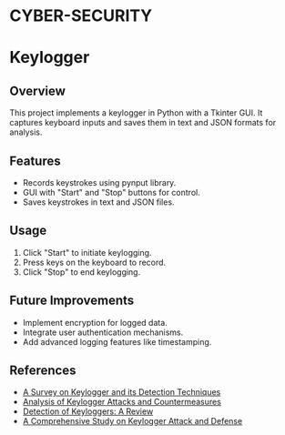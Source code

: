 # CYBER-SECURITY
# Keylogger

## Overview
This project implements a keylogger in Python with a Tkinter GUI. It captures keyboard inputs and saves them in text and JSON formats for analysis.

## Features
- Records keystrokes using pynput library.
- GUI with "Start" and "Stop" buttons for control.
- Saves keystrokes in text and JSON files.

## Usage
1. Click "Start" to initiate keylogging.
2. Press keys on the keyboard to record.
3. Click "Stop" to end keylogging.

## Future Improvements
- Implement encryption for logged data.
- Integrate user authentication mechanisms.
- Add advanced logging features like timestamping.

## References
- [A Survey on Keylogger and its Detection Techniques](https://www.ijcaonline.org/archives/volume75/number5/12835-1514)
- [Analysis of Keylogger Attacks and Countermeasures](https://www.semanticscholar.org/paper/Analysis-of-Keylogger-Attacks-and-Countermeasures-Liu-Du/54c7255bace229c82e4a5fd812ba8dd8829180c1)
- [Detection of Keyloggers: A Review](https://www.researchgate.net/publication/220955239_Detection_of_Keyloggers_A_Review)
- [A Comprehensive Study on Keylogger Attack and Defense](https://www.usenix.org/legacy/events/sec11/tech/full_papers/Chen.pdf)
